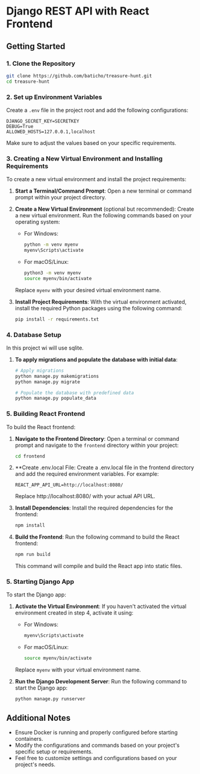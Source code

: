 
# Django REST API with React Frontend

## Getting Started

### 1. Clone the Repository

```bash
git clone https://github.com/baticho/treasure-hunt.git
cd treasure-hunt
```

### 2. Set up Environment Variables

Create a `.env` file in the project root and add the following configurations:

```plaintext
DJANGO_SECRET_KEY=SECRETKEY
DEBUG=True
ALLOWED_HOSTS=127.0.0.1,localhost
```

Make sure to adjust the values based on your specific requirements.

### 3. Creating a New Virtual Environment and Installing Requirements

To create a new virtual environment and install the project requirements:

1. **Start a Terminal/Command Prompt**:
   Open a new terminal or command prompt within your project directory.

2. **Create a New Virtual Environment** (optional but recommended):
   Create a new virtual environment. Run the following commands based on your operating system:

   - For Windows:
     ```bash
     python -m venv myenv
     myenv\Scripts\activate
     ```

   - For macOS/Linux:
     ```bash
     python3 -m venv myenv
     source myenv/bin/activate
     ```

   Replace `myenv` with your desired virtual environment name.

3. **Install Project Requirements**:
   With the virtual environment activated, install the required Python packages using the following command:

   ```bash
   pip install -r requirements.txt
   ```

### 4. Database Setup
   In this project wi will use sqlite.
1. **To apply migrations and populate the database with initial data**:
   ```bash
   # Apply migrations
   python manage.py makemigrations
   python manage.py migrate
   
   # Populate the database with predefined data
   python manage.py populate_data
   ```

### 5. Building React Frontend

To build the React frontend:

1. **Navigate to the Frontend Directory**:
   Open a terminal or command prompt and navigate to the `frontend` directory within your project:

   ```bash
   cd frontend
   ```

2. **Create .env.local File:
   Create a .env.local file in the frontend directory and add the required environment variables. For example:
   
   ```plaintext
   REACT_APP_API_URL=http://localhost:8080/
   ```
   Replace http://localhost:8080/ with your actual API URL.
   

3. **Install Dependencies**:
   Install the required dependencies for the frontend:
   
   ```bash
   npm install
   ```

4. **Build the Frontend**:
   Run the following command to build the React frontend:

   ```bash
   npm run build
   ```

   This command will compile and build the React app into static files.

### 5. Starting Django App

To start the Django app:

1. **Activate the Virtual Environment**:
   If you haven't activated the virtual environment created in step 4, activate it using:

   - For Windows:
     ```bash
     myenv\Scripts\activate
     ```

   - For macOS/Linux:
     ```bash
     source myenv/bin/activate
     ```

   Replace `myenv` with your virtual environment name.

2. **Run the Django Development Server**:
   Run the following command to start the Django app:

   ```bash
   python manage.py runserver
    ```

## Additional Notes

- Ensure Docker is running and properly configured before starting containers.
- Modify the configurations and commands based on your project's specific setup or requirements.
- Feel free to customize settings and configurations based on your project's needs.
